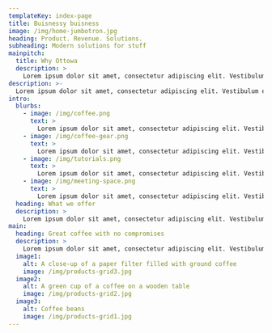 ```yaml
---
templateKey: index-page
title: Buisnessy buisness
image: /img/home-jumbotron.jpg
heading: Product. Revenue. Solutions.
subheading: Modern solutions for stuff
mainpitch:
  title: Why Ottowa
  description: >
    Lorem ipsum dolor sit amet, consectetur adipiscing elit. Vestibulum efficitur orci tristique tincidunt tempus. Cras condimentum congue augue, sed eleifend magna viverra eu. Curabitur lorem augue, volutpat sed nunc at, feugiat accumsan velit. Fusce bibendum ex ac odio hendrerit gravida. Etiam ultricies sapien tortor, non accumsan neque ullamcorper ut. Maecenas id metus arcu. Nunc ut sagittis nunc, nec pretium eros. Phasellus felis purus, tincidunt quis leo quis, molestie sagittis tellus.
description: >-
  Lorem ipsum dolor sit amet, consectetur adipiscing elit. Vestibulum efficitur orci tristique tincidunt tempus. Cras condimentum congue augue, sed eleifend magna viverra eu. Curabitur lorem augue, volutpat sed nunc at, feugiat accumsan velit. Fusce bibendum ex ac odio hendrerit gravida. Etiam ultricies sapien tortor, non accumsan neque ullamcorper ut. Maecenas id metus arcu. Nunc ut sagittis nunc, nec pretium eros. Phasellus felis purus, tincidunt quis leo quis, molestie sagittis tellus.
intro:
  blurbs:
    - image: /img/coffee.png
      text: >
        Lorem ipsum dolor sit amet, consectetur adipiscing elit. Vestibulum efficitur orci tristique tincidunt tempus. Cras condimentum congue augue, sed eleifend magna viverra eu. Curabitur lorem augue, volutpat sed nunc at, feugiat accumsan velit. Fusce bibendum ex ac odio hendrerit gravida. Etiam ultricies sapien tortor, non accumsan neque ullamcorper ut. Maecenas id metus arcu. Nunc ut sagittis nunc, nec pretium eros. Phasellus felis purus, tincidunt quis leo quis, molestie sagittis tellus.
    - image: /img/coffee-gear.png
      text: >
        Lorem ipsum dolor sit amet, consectetur adipiscing elit. Vestibulum efficitur orci tristique tincidunt tempus. Cras condimentum congue augue, sed eleifend magna viverra eu. Curabitur lorem augue, volutpat sed nunc at, feugiat accumsan velit. Fusce bibendum ex ac odio hendrerit gravida. Etiam ultricies sapien tortor, non accumsan neque ullamcorper ut. Maecenas id metus arcu. Nunc ut sagittis nunc, nec pretium eros. Phasellus felis purus, tincidunt quis leo quis, molestie sagittis tellus.
    - image: /img/tutorials.png
      text: >
        Lorem ipsum dolor sit amet, consectetur adipiscing elit. Vestibulum efficitur orci tristique tincidunt tempus. Cras condimentum congue augue, sed eleifend magna viverra eu. Curabitur lorem augue, volutpat sed nunc at, feugiat accumsan velit. Fusce bibendum ex ac odio hendrerit gravida. Etiam ultricies sapien tortor, non accumsan neque ullamcorper ut. Maecenas id metus arcu. Nunc ut sagittis nunc, nec pretium eros. Phasellus felis purus, tincidunt quis leo quis, molestie sagittis tellus.
    - image: /img/meeting-space.png
      text: >
        Lorem ipsum dolor sit amet, consectetur adipiscing elit. Vestibulum efficitur orci tristique tincidunt tempus. Cras condimentum congue augue, sed eleifend magna viverra eu. Curabitur lorem augue, volutpat sed nunc at, feugiat accumsan velit. Fusce bibendum ex ac odio hendrerit gravida. Etiam ultricies sapien tortor, non accumsan neque ullamcorper ut. Maecenas id metus arcu. Nunc ut sagittis nunc, nec pretium eros. Phasellus felis purus, tincidunt quis leo quis, molestie sagittis tellus.
  heading: What we offer
  description: >
    Lorem ipsum dolor sit amet, consectetur adipiscing elit. Vestibulum efficitur orci tristique tincidunt tempus. Cras condimentum congue augue, sed eleifend magna viverra eu. Curabitur lorem augue, volutpat sed nunc at, feugiat accumsan velit. Fusce bibendum ex ac odio hendrerit gravida. Etiam ultricies sapien tortor, non accumsan neque ullamcorper ut. Maecenas id metus arcu. Nunc ut sagittis nunc, nec pretium eros. Phasellus felis purus, tincidunt quis leo quis, molestie sagittis tellus.
main:
  heading: Great coffee with no compromises
  description: >
    Lorem ipsum dolor sit amet, consectetur adipiscing elit. Vestibulum efficitur orci tristique tincidunt tempus. Cras condimentum congue augue, sed eleifend magna viverra eu. Curabitur lorem augue, volutpat sed nunc at, feugiat accumsan velit. Fusce bibendum ex ac odio hendrerit gravida. Etiam ultricies sapien tortor, non accumsan neque ullamcorper ut. Maecenas id metus arcu. Nunc ut sagittis nunc, nec pretium eros. Phasellus felis purus, tincidunt quis leo quis, molestie sagittis tellus.
  image1:
    alt: A close-up of a paper filter filled with ground coffee
    image: /img/products-grid3.jpg
  image2:
    alt: A green cup of a coffee on a wooden table
    image: /img/products-grid2.jpg
  image3:
    alt: Coffee beans
    image: /img/products-grid1.jpg
---
```

